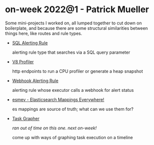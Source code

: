 # on-week 2022@1 - Patrick Mueller

Some mini-projects I worked on, all lumped together to cut down on
boilerplate, and because there are some structural similarities between
things here, like routes and rule types.

- [SQL Alerting Rule](sql_alerting_rule.md)
  
  alerting rule type that searches via a SQL query parameter

- [V8 Profiler](v8_profiler.md)
  
  http endpoints to run a CPU profiler or generate a heap snapshot

- [Webhook Alerting Rule](webhook_alerting_rule.md)
  
  alerting rule whose executor calls a webhook for alert status

- [esmev - Elasticsearch Mappings Everywhere!](esmev.md)
  
  es mappings are source of truth; what can we use them for?

- [Task Grapher](task_grapher.md)
  
  _ran out of time on this one.  next on-week!_

  come up with ways of graphing task execution on a timeline